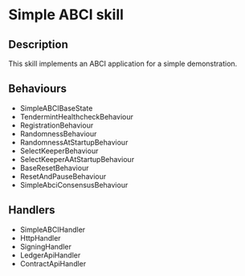 # Simple ABCI skill

## Description

This skill implements an ABCI application for a simple demonstration.

## Behaviours

- SimpleABCIBaseState
- TendermintHealthcheckBehaviour
- RegistrationBehaviour
- RandomnessBehaviour
- RandomnessAtStartupBehaviour
- SelectKeeperBehaviour
- SelectKeeperAAtStartupBehaviour
- BaseResetBehaviour
- ResetAndPauseBehaviour
- SimpleAbciConsensusBehaviour

## Handlers

- SimpleABCIHandler
- HttpHandler
- SigningHandler
- LedgerApiHandler
- ContractApiHandler
